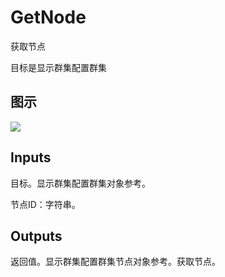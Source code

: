 # GetNode

获取节点

目标是显示群集配置群集

## 图示

![]($-20221218-20111006.png)

## Inputs

目标。显示群集配置群集对象参考。

节点ID：字符串。  

## Outputs

返回值。显示群集配置群集节点对象参考。获取节点。
